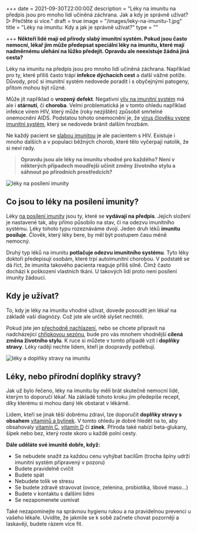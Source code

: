 +++
date = 2021-09-30T22:00:00Z
description = "Léky na imunitu na předpis jsou pro mnoho lidí učiněná záchrana. Jak a kdy je správně užívat? ▷ Přečtěte si více."
draft = true
image = "/images/leky-na-imunitu-1.jpg"
title = "Léky na imunitu: Kdy a jak je správně užívat?"
type = ""

+++
**Někteří lidé mají od přírody slabý imunitní systém. Pokud jsou často nemocní, lékař jim může předepsat speciální léky na imunitu, které mají nadměrnému ulehání na lůžko předejít. Opravdu ale neexistuje žádná jiná cesta?**

Léky na imunitu na předpis jsou pro mnoho lidí učiněná záchrana. Například pro ty, které příliš často trápí **infekce dýchacích cest** a další vážné potíže. Důvody, proč si imunitní systém nedovede poradit i s obyčejnými patogeny, přitom mohou být různé.

Může jít například o **vrozený defekt**. Negativní [vliv na imunitní systém](https://www.oslabenaimunita.cz/imunitni-system-vite-jak-funguje/) má ale i **stárnutí**, či **choroba**. Velmi problematická je v tomto ohledu například infekce virem HIV, který může (roky nezjištěn) způsobit smrtelné onemocnění AIDS. Podstatou tohoto onemocnění je, že [virus člověku vypne imunitní systém](https://www.oslabenaimunita.cz/blog/nejcastejsi-virova-onemocni-a-jak-se-jim-branit/), který se nedovede bránit dalším hrozbám.

Ne každý pacient se [slabou imunitou](https://www.oslabenaimunita.cz/oslabena-imunita-priznaky-a-prevence/) je ale pacientem s HIV. Existuje i mnoho dalších a v populaci běžných chorob, které tělo vyčerpají natolik, že si neví rady.

> **Opravdu jsou ale léky na imunitu vhodné pro každého? Není v některých případech moudřejší učinit změny životního stylu a sáhnout po přírodních prostředcích?**

![léky na posílení imunity](/images/leky-na-posileni-imunity.jpg)

## Co jsou to léky na posílení imunity?

Léky [na posílení imunity](https://www.oslabenaimunita.cz/5-ucinnych-tipu-na-posileni-imunity/) jsou ty, které se **vydávají na předpis**. Jejich složení je nastavené tak, aby přímo působilo na stav, či na odezvu imunitního systému. Léky tohoto typu rozeznáváme dvojí. Jeden druh léků **imunitu posiluje**. Člověk, který léky bere, by měl být postupem času méně nemocný.

Druhý typ léků na imunitu **potlačuje odezvu imunitního systému**. Tyto léky doktoři předepisují osobám, které trpí autoimunitní chorobou. V podstatě se dá říct, že imunita takového pacienta reaguje příliš silně. Čímž často dochází k poškození vlastních tkání. U takových lidí proto není posílení imunity žádoucí.

## Kdy je užívat?

To, kdy je léky na imunitu vhodné užívat, dovede posoudit jen lékař na základě vaší diagnózy. Což jste ale určitě slyšet nechtěli.

Pokud jste jen [přechodně nachlazení](https://www.oslabenaimunita.cz/blog/caj-na-nachlazeni-jak-ho-pripravit-a-ktery-pomuze/), nebo se chcete připravit na nadcházející [chřipkovou sezónu](https://www.oslabenaimunita.cz/blog/nejcastejsi-priznaky-chripky-a-jeji-lecba/), bude pro vás mnohem vhodnější **cílená změna životního stylu**. K ruce si můžete v tomto případě vzít i **doplňky stravy**. Léky raději nechte lidem, kteří je doopravdy potřebují.

![léky a doplňky stravy na imunitu](/images/leky-a-doplnky-stravy-na-imunitu.jpg)

## Léky, nebo přírodní doplňky stravy?

Jak už bylo řečeno, léky na imunitu by měli brát skutečně nemocní lidé, kterým to doporučí lékař. Na základě tohoto kroku jim předepíše recept, díky kterému si mohou daný lék obstarat v lékárně.

Lidem, kteří se jinak těší dobrému zdraví, lze doporučit **doplňky stravy s obsahem** [vitamínů a bylinek](https://www.oslabenaimunita.cz/4-nejucinnejsi-bylinky-na-podporu-imunity/). V tomto ohledu je dobré hledět na to, aby obsahovaly [vitamín C](https://www.oslabenaimunita.cz/blog/vitamin-c-pro-zdravou-imunitu/), [vitamín D](https://www.oslabenaimunita.cz/blog/vitamin-d3-ochrana-pred-onemocnenim/) či **zinek**. Příroda také nabízí beta-glukany, šípek nebo bez, který roste skoro u každé polní cesty.

**Dále uděláte své imunitě dobře, když:**

* Se nebudete snažit za každou cenu vyhýbat bacilům (trocha špíny udrží imunitní systém připravený v pozoru)
* Budete pravidelně cvičit
* Budete spát
* Nebudete tolik ve stresu
* Se budete zdravě stravovat (ovoce, zelenina, probiotika, libové maso…)
* Budete v kontaktu s dalšími lidmi
* Se nezapomenete usmívat

Také nezapomínejte na správnou hygienu rukou a na pravidelnou prevenci u vašeho lékaře. Uvidíte, že jakmile se k sobě začnete chovat pozorněji a laskavěji, budete rázem více fit.